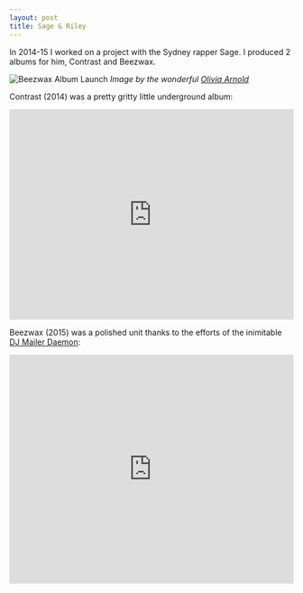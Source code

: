 ```yaml
---
layout: post
title: Sage & Riley
---
```


In 2014-15 I worked on a project with the Sydney rapper Sage. I produced 2 albums for him, Contrast and Beezwax.

![Beezwax Album Launch](/images/sage.jpg)
*Image by the wonderful [Olivia Arnold](https://olivia-arnold.com/)*

Contrast (2014) was a pretty gritty little underground album:

<iframe style="border: 0; width: 100%; height: 373px;" src="http://bandcamp.com/EmbeddedPlayer/album=3198929325/size=large/bgcol=ffffff/linkcol=0687f5/artwork=small/transparent=true/" seamless><a href="http://sageandriley.bandcamp.com/album/vol-1-contrast">Vol. 1: Contrast by Sage &amp; Riley</a></iframe>

Beezwax (2015) was a polished unit thanks to the efforts of the inimitable [DJ Mailer Daemon](http://djmailerdaemon.com/):

<iframe style="border: 0; width: 100%; height: 406px;" src="http://bandcamp.com/EmbeddedPlayer/album=2358933131/size=large/bgcol=ffffff/linkcol=0687f5/artwork=small/transparent=true/" seamless><a href="http://sageandriley.bandcamp.com/album/vol-2-beezwax">Vol. 2: Beezwax by Sage &amp; Riley</a></iframe>
